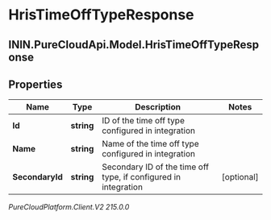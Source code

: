# HrisTimeOffTypeResponse

## ININ.PureCloudApi.Model.HrisTimeOffTypeResponse

## Properties

|Name | Type | Description | Notes|
|------------ | ------------- | ------------- | -------------|
| **Id** | **string** | ID of the time off type configured in integration | |
| **Name** | **string** | Name of the time off type configured in integration | |
| **SecondaryId** | **string** | Secondary ID of the time off type, if configured in integration | [optional] |



_PureCloudPlatform.Client.V2 215.0.0_
